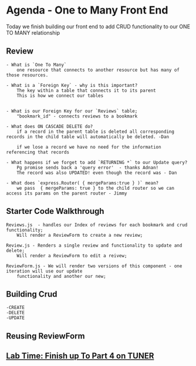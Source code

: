 # Agenda - One to Many Front End
  Today we finish building our front end to add CRUD functionality to our ONE TO MANY relationship
## Review
    - What is `One To Many`
        one resource that connects to another resource but has many of those resources.

    - What is a `Foreign Key` - why is this important?
        The key within a table that connects it to its parent
        This is how we connect our tables


    - What is our Foreign Key for our `Reviews` table;
        "bookmark_id" - connects reviews to a bookmark

    - What does ON CASCADE DELETE do?
        if a record in the parent table is deleted all corresponding records in the child table will automatically be deleted. -Dan 

        if we lose a record we have no need for the information referencing that records

    - What happens if we forget to add `RETURNING *` to our Update query?
        Pg promise sends back a 'query error'  - thanks Adnan!
        The record was also UPDATED! even though the record was - Dan

    - What does `express.Router( { mergeParams:true } )` mean?
        we pass  { mergeParams: true } to the child router so we can access its params on the parent router - Jimmy


## Starter Code Walkthrough

    Reviews.js  - handles our Index of reviews for each bookmark and crud functionality;
        Will render a ReviewForm to create a new review;

    Review.js - Renders a single review and functionality to update and delete;
        Will render a ReviewForm to edit a reivew;

    ReviewForm.js - We will render two versions of this component - one iteration will use our update 
        functionality and another our new;
    

## Building Crud 
    -CREATE
    -DELETE
    -UPDATE


## Reusing ReviewForm
    

## [Lab Time: Finish up To Part 4 on TUNER](https://github.com/joinpursuit/tuner-full-stack-app/blob/main/README-FE.md)

